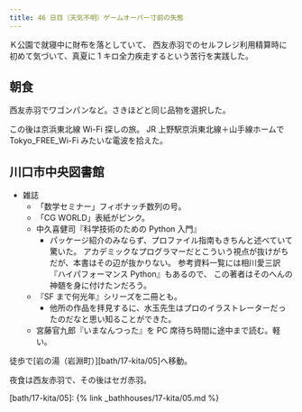 ```yaml
---
title: 46 日目（天気不明）ゲームオーバー寸前の失態
---
```


Ｋ公園で就寝中に財布を落としていて、
西友赤羽でのセルフレジ利用精算時に初めて気づいて、真夏に 1 キロ全力疾走するという苦行を実践した。

## 朝食

西友赤羽でワゴンパンなど。さきほどと同じ品物を選択した。

この後は京浜東北線 Wi-Fi 探しの旅。
JR 上野駅京浜東北線＋山手線ホームで Tokyo_FREE_Wi-Fi みたいな電波を拾えた。

## 川口市中央図書館

* 雑誌
  * 「数学セミナー」フィボナッチ数列の号。
  * 「CG WORLD」表紙がピンク。
  * 中久喜健司『科学技術のための Python 入門』
    * パッケージ紹介のみならず、プロファイル指南もきちんと述べていて驚いた。
      アカデミックなプログラマーだとこういう視点が抜けがちだが、本書はその辺が抜かりない。
      参考資料一覧には相川愛三訳『ハイパフォーマンス Python』もあるので、
      この著者はそのへんの神髄を身に付けたンだろう。
  * 『SF まで何光年』シリーズを二冊とも。
    * 他所の作品を拝見するに、水玉先生はプロのイラストレーターだったのだなと思い知ることができた。
  * 宮藤官九郎『いまなんつった』を PC 席待ち時間に途中まで読む。軽い。

徒歩で[岩の湯（岩淵町）][bath/17-kita/05]へ移動。

夜食は西友赤羽で、その後はセガ赤羽。

[bath/17-kita/05]: {% link _bathhouses/17-kita/05.md %}
